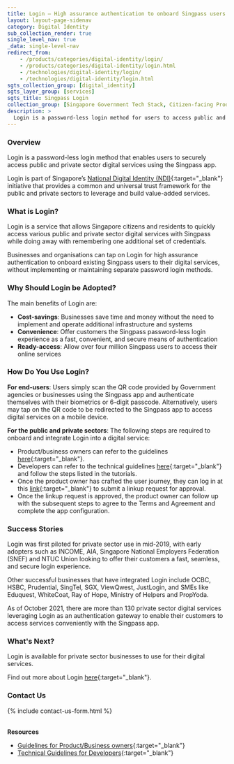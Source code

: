 ```yaml
---
title: Login – High assurance authentication to onboard Singpass users for digital services
layout: layout-page-sidenav
category: Digital Identity
sub_collection_render: true
single_level_nav: true
_data: single-level-nav
redirect_from:
    - /products/categories/digital-identity/login/
    - /products/categories/digital-identity/login.html
    - /technologies/digital-identity/login/
    - /technologies/digital-identity/login.html
sgts_collection_group: [digital_identity]
sgts_layer_group: [services]
sgts_title: Singpass Login
collection_group: [Singapore Government Tech Stack, Citizen-facing Products]
description: >
  Login is a password-less login method for users to access public and private sector digital services using the Singpass app.
---
```


### Overview

Login is a password-less login method that enables users to securely access public and private sector digital services using the Singpass app.

Login is part of Singapore’s [National Digital Identity (NDI)](/products/categories/digital-identity/national-digital-identity){:target="\_blank"} initiative that provides a common and universal trust framework for the public and private sectors to leverage and build value-added services.

### What is Login?

Login is a service that allows Singapore citizens and residents to quickly access various public and private sector digital services with Singpass while doing away with remembering one additional set of credentials.

Businesses and organisations can tap on Login for high assurance authentication to onboard existing Singpass users to their digital services, without implementing or maintaining separate password login methods.

### Why Should Login be Adopted?

The main benefits of Login are:

- **Cost-savings**: Businesses save time and money without the need to implement and operate additional infrastructure and systems
- **Convenience**: Offer customers the Singpass password-less login experience as a fast, convenient, and secure means of authentication
- **Ready-access**: Allow over four million Singpass users to access their online services

### How Do You Use Login?

**For end-users**: Users simply scan the QR code provided by Government agencies or businesses using the Singpass app and authenticate themselves with their biometrics or 6-digit passcode. Alternatively, users may tap on the QR code to be redirected to the Singpass app to access digital services on a mobile device.

**For the public and private sectors**: The following steps are required to onboard and integrate Login into a digital service:

- Product/business owners can refer to the guidelines [here](https://api.singpass.gov.sg/library/login/business/implementation-key-principles){:target="\_blank"}.
- Developers can refer to the technical guidelines [here](https://api.singpass.gov.sg/library/login/business/implementation-technical-requirements){:target="\_blank"} and follow the steps listed in the tutorials.
- Once the product owner has crafted the user journey, they can log in at this [link](https://api.singpass.gov.sg/){:target="\_blank"} to submit a linkup request for approval.
- Once the linkup request is approved, the product owner can follow up with the subsequent steps to agree to the Terms and Agreement and complete the app configuration.

### Success Stories

Login was first piloted for private sector use in mid-2019, with early adopters such as INCOME, AIA, Singapore National Employers Federation (SNEF) and NTUC Union looking to offer their customers a fast, seamless, and secure login experience.

Other successful businesses that have integrated Login include OCBC, HSBC, Prudential, SingTel, SGX, ViewQwest, JustLogin, and SMEs like Eduquest, WhiteCoat, Ray of Hope, Ministry of Helpers and PropYoda.

As of October 2021, there are more than 130 private sector digital services leveraging Login as an authentication gateway to enable their customers to access services conveniently with the Singpass app.

### What's Next?

Login is available for private sector businesses to use for their digital services.

Find out more about Login [here](https://api.singpass.gov.sg/library/login/business/introduction){:target="\_blank"}.

### Contact Us

{% include contact-us-form.html %}

<br/>**Resources**

- [Guidelines for Product/Business owners](https://api.singpass.gov.sg/library/login/business/implementation-key-principles){:target="\_blank"}
- [Technical Guidelines for Developers](https://api.singpass.gov.sg/library/login/business/implementation-technical-requirements){:target="\_blank"}
